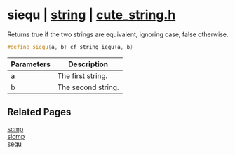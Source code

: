 # siequ | [string](https://github.com/RandyGaul/cute_framework/blob/master/docs/string/README.md) | [cute_string.h](https://github.com/RandyGaul/cute_framework/blob/master/include/cute_string.h)

Returns true if the two strings are equivalent, ignoring case, false otherwise.

```cpp
#define siequ(a, b) cf_string_iequ(a, b)
```

Parameters | Description
--- | ---
a | The first string.
b | The second string.

## Related Pages

[scmp](https://github.com/RandyGaul/cute_framework/blob/master/docs/string/scmp.md)  
[sicmp](https://github.com/RandyGaul/cute_framework/blob/master/docs/string/sicmp.md)  
[sequ](https://github.com/RandyGaul/cute_framework/blob/master/docs/string/sequ.md)  
